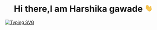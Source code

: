 <h1 align="center"> Hi there,I am Harshika gawade <img src="https://github.com/9102004Harshika/9102004Harshika/blob/main/hi.gif" width="25" height="25"></h1>
<a  href="https://git.io/typing-svg"><img src="https://readme-typing-svg.demolab.com?font=Fira+Code&pause=1000&color=80149C&width=435&lines=Front+End+Enthusiast.;Student+At+Thakur+Instituions.;Want+To+Learn+More+About+UI." alt="Typing SVG" /></a>
<!--
**9102004Harshika/9102004Harshika** is a ✨ _special_ ✨ repository because its `README.md` (this file) appears on your GitHub profile.

Here are some ideas to get you started:

- 🔭 I’m currently working on ...
- 🌱 I’m currently learning ...
- 👯 I’m looking to collaborate on ...
- 🤔 I’m looking for help with ...
- 💬 Ask me about ...
- 📫 How to reach me: ...
- 😄 Pronouns: ...
- ⚡ Fun fact: ...
-->
<a href="https://git.io/typing-svg"><img src="https://readme-typing-svg.demolab.com?font=Fira+Code&pause=1000&center=true&vCenter=true&width=435&lines=The+five+boxing+wizards+jump+quickly" alt="Typing SVG" /></a>
